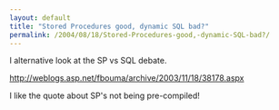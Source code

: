 ```yaml
---
layout: default
title: "Stored Procedures good, dynamic SQL bad?"
permalink: /2004/08/18/Stored-Procedures-good,-dynamic-SQL-bad?/
---
```


<P>I alternative look at the SP vs SQL debate.</P>
<P><A class="" href="http://weblogs.asp.net/fbouma/archive/2003/11/18/38178.aspx" target=_blank>http://weblogs.asp.net/fbouma/archive/2003/11/18/38178.aspx</A></P>
<P>I like the quote about SP's not being pre-compiled!</P>